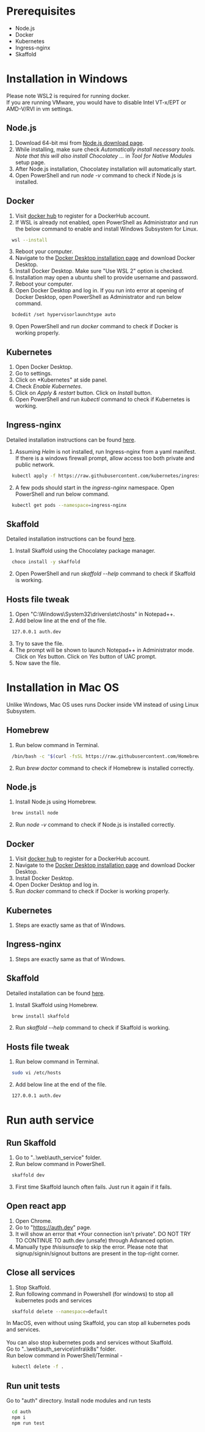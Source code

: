 # Prerequisites 
* Node.js
* Docker
* Kubernetes
* Ingress-nginx
* Skaffold


# Installation in Windows
Please note WSL2 is required for running docker.<br/>
If you are running VMware, you would have to disable Intel VT-x/EPT or AMD-V/RVI in vm settings.

## Node.js
1. Download 64-bit msi from [Node.js download page](https://nodejs.org/en/download).
2. While installing, make sure check *Automatically install necessary tools. Note that this will also install Chocolatey ...* in *Tool for Native Modules* setup page.
3. After Node.js installation, Chocolatey installation will automatically start.
4. Open PowerShell and run *node -v* command to check if Node.js is installed.

## Docker
1. Visit [docker hub](https://hub.docker.com/signup) to register for a DockerHub account.
2. If WSL is already not enabled, open PowerShell as Administrator and run the below command to enable and install Windows Subsystem for Linux.
```sh
  wsl --install
```
3. Reboot your computer.
4. Navigate to the [Docker Desktop installation page](https://www.docker.com/products/docker-desktop) and download Docker Desktop.
5. Install Docker Desktop. Make sure "Use WSL 2" option is checked.
6. Installation may open a ubuntu shell to provide username and password.
7. Reboot your computer.
8. Open Docker Desktop and log in. If you run into error at opening of Docker Desktop, open PowerShell as Administrator and run below command.
```sh
  bcdedit /set hypervisorlaunchtype auto
```
9. Open PowerShell and run *docker* command to check if Docker is working properly.

## Kubernetes
1. Open Docker Desktop.
2. Go to settings.
3. Click on *Kubernetes" at side panel.
4. Check *Enable Kubernetes*.
5. Click on *Apply & restart* button. Click on *Install* button.
6. Open PowerShell and run *kubectl* command to check if Kubernetes is working.

## Ingress-nginx
Detailed installation instructions can be found [here](https://kubernetes.github.io/ingress-nginx/deploy/#quick-start).

1. Assuming *Helm* is not installed, run Ingress-nginx from a yaml manifest. If there is a windows firewall prompt, allow access too both private and public network.
```sh
  kubectl apply -f https://raw.githubusercontent.com/kubernetes/ingress-nginx/controller-v1.6.4/deploy/static/provider/cloud/deploy.yaml
```
2. A few pods should start in the *ingress-nginx* namespace. Open PowerShell and run below command.
```sh
  kubectl get pods --namespace=ingress-nginx
```

## Skaffold
Detailed installation instructions can be found [here](https://skaffold.dev/docs/install).
1. Install Skaffold using the Chocolatey package manager.
```sh
  choco install -y skaffold
```
2. Open PowerShell and run *skaffold --help* command to check if Skaffold is working.

## Hosts file tweak
1. Open "C:\Windows\System32\drivers\etc\hosts" in Notepad++.
2. Add below line at the end of the file.
```sh
  127.0.0.1 auth.dev
```
3. Try to save the file.
4. The prompt will be shown to launch Notepad++ in Administrator mode. Click on *Yes* button. Click on *Yes* button of UAC prompt.
5. Now save the file.


# Installation in Mac OS
Unlike Windows, Mac OS uses runs Docker inside VM instead of using Linux Subsystem.

## Homebrew
1. Run below command in Terminal.
```sh
  /bin/bash -c "$(curl -fsSL https://raw.githubusercontent.com/Homebrew/install/HEAD/install.sh)"
```
2. Run *brew doctor* command to check if Homebrew is installed correctly.

## Node.js
1. Install Node.js using Homebrew.
```sh
  brew install node
```
2. Run *node -v* command to check if Node.js is installed correctly.

## Docker
1. Visit [docker hub](https://hub.docker.com/signup) to register for a DockerHub account.
2. Navigate to the [Docker Desktop installation page](https://www.docker.com/products/docker-desktop) and download Docker Desktop.
3. Install Docker Desktop.
4. Open Docker Desktop and log in.
5. Run *docker* command to check if Docker is working properly.

## Kubernetes
1. Steps are exactly same as that of Windows.

## Ingress-nginx
1. Steps are exactly same as that of Windows.

## Skaffold
Detailed installation can be found [here](https://skaffold.dev/docs/install).
1. Install Skaffold using Homebrew.
```sh
  brew install skaffold
```
2. Run *skaffold --help* command to check if Skaffold is working.

## Hosts file tweak
1. Run below command in Terminal.
```sh
  sudo vi /etc/hosts
```
2. Add below line at the end of the file.
```sh
  127.0.0.1 auth.dev
```


# Run auth service

## Run Skaffold
1. Go to "..\web\auth_service" folder.
2. Run below command in PowerShell.
```sh
  skaffold dev
```
3. First time Skaffold launch often fails. Just run it again if it fails.

## Open react app
1. Open Chrome.
2. Go to "https://auth.dev" page.
3. It will show an error that *Your connection isn't private". DO NOT TRY TO CONTINUE TO auth.dev (unsafe) through Advanced option.
4. Manually type *thisisunsafe* to skip the error.
Please note that signup/signin/signout buttons are present in the top-right corner.

## Close all services
1. Stop Skaffold.
2. Run following command in Powershell (for windows) to stop all kubernetes pods and services
```sh
  skaffold delete --namespace=default
```
In MacOS, even without using Skaffold, you can stop all kubernetes pods and services.<br/>
<br/>
You can also stop kubernetes pods and services without Skaffold.<br/>
Go to "..\web\auth_service\infra\k8s" folder.<br/>
Run below command in PowerShell/Terminal -
```sh
  kubectl delete -f .
```

## Run unit tests
Go to "auth" directory. Install node modules and run tests
```sh
  cd auth
  npm i
  npm run test
```